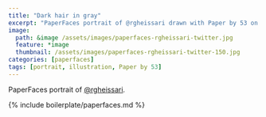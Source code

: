 ```yaml
---
title: "Dark hair in gray"
excerpt: "PaperFaces portrait of @rgheissari drawn with Paper by 53 on an iPad."
image: 
  path: &image /assets/images/paperfaces-rgheissari-twitter.jpg 
  feature: *image
  thumbnail: /assets/images/paperfaces-rgheissari-twitter-150.jpg
categories: [paperfaces]
tags: [portrait, illustration, Paper by 53]
---
```


PaperFaces portrait of [@rgheissari](https://twitter.com/rgheissari).

{% include boilerplate/paperfaces.md %}
